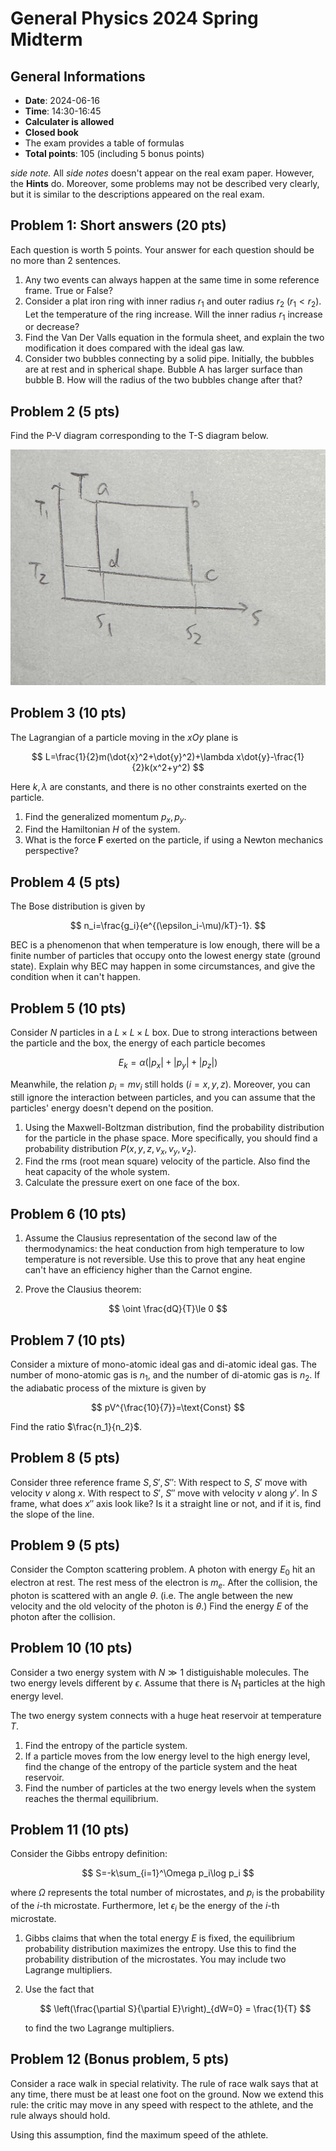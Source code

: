 # General Physics 2024 Spring Midterm
## General Informations
- **Date**: 2024-06-16
- **Time**: 14:30-16:45
- **Calculater is allowed**
- **Closed book**
- The exam provides a table of formulas
- **Total points**: 105 (including 5 bonus points)

*side note.* All *side notes* doesn't appear on the real exam paper. However, the **Hints** do. Moreover, some problems may not be described very clearly, but it is similar to the descriptions appeared on the real exam.


## Problem 1: Short answers (20 pts)

Each question is worth 5 points. Your answer for each question should be no more than 2 sentences.

1. Any two events can always happen at the same time in some reference frame. True or False?
2. Consider a plat iron ring with inner radius $r_1$ and outer radius $r_2$ ($r_1<r_2$). Let the temperature of the ring increase. Will the inner radius $r_1$ increase or decrease?
3. Find the Van Der Valls equation in the formula sheet, and explain the two modification it does compared with the ideal gas law.
4. Consider two bubbles connecting by a solid pipe. Initially, the bubbles are at rest and in spherical shape. Bubble A has larger surface than bubble B. How will the radius of the two bubbles change after that?

## Problem 2 (5 pts)

Find the P-V diagram corresponding to the T-S diagram below.

![](../Images/General_Physics/2024_spring_final/image1.png)

## Problem 3 (10 pts)

The Lagrangian of a particle moving in the $xOy$ plane is

$$
L=\frac{1}{2}m(\dot{x}^2+\dot{y}^2)+\lambda x\dot{y}-\frac{1}{2}k(x^2+y^2)
$$

Here $k,\lambda$ are constants, and there is no other constraints exerted on the particle.

1. Find the generalized momentum $p_x,p_y$.
2. Find the Hamiltonian $H$ of the system.
3. What is the force $\mathbf{F}$ exerted on the particle, if using a Newton mechanics perspective?

## Problem 4 (5 pts)

The Bose distribution is given by

$$
n_i=\frac{g_i}{e^{(\epsilon_i-\mu)/kT}-1}.
$$

BEC is a phenomenon that when temperature is low enough, there will be a finite number of particles that occupy onto the lowest energy state (ground state). Explain why BEC may happen in some circumstances, and give the condition when it can't happen.

## Problem 5 (10 pts)

Consider $N$ particles in a $L\times L\times L$ box. Due to strong interactions between the particle and the box, the energy of each particle becomes

$$
E_k=\alpha(|p_x|+|p_y|+|p_z|)
$$

Meanwhile, the relation $p_i=mv_i$ still holds ($i=x,y,z$). Moreover, you can still ignore the interaction between particles, and you can assume that the particles' energy doesn't depend on the position.

1. Using the Maxwell-Boltzman distribution, find the probability distribution for the particle in the phase space. More specifically, you should find a probability distribution $P(x,y,z,v_x,v_y,v_z)$.
2. Find the rms (root mean square) velocity of the particle. Also find the heat capacity of the whole system.
3. Calculate the pressure exert on one face of the box.

## Problem 6 (10 pts)

1. Assume the Clausius representation of the second law of the thermodynamics: the heat conduction from high temperature to low temperature is not reversible. Use this to prove that any heat engine can't have an efficiency higher than the Carnot engine.

2. Prove the Clausius theorem:

$$
\oint \frac{dQ}{T}\le 0
$$


## Problem 7 (10 pts)

Consider a mixture of mono-atomic ideal gas and di-atomic ideal gas. The number of mono-atomic gas is $n_1$, and the number of di-atomic gas is $n_2$. If the adiabatic process  of the mixture is given by

$$
pV^{\frac{10}{7}}=\text{Const}
$$

Find the ratio $\frac{n_1}{n_2}$.

## Problem 8 (5 pts)

Consider three reference frame $S,S',S''$: With respect to $S$, $S'$ move with velocity $v$ along $x$. With respect to $S'$, $S''$ move with velocity $v$ along $y'$. In $S$ frame, what does $x''$ axis look like? Is it a straight line or not, and if it is, find the slope of the line.

## Problem 9 (5 pts)

Consider the Compton scattering problem. A photon with energy $E_0$ hit an electron at rest. The rest mess of the electron is $m_e$. After the collision, the photon is scattered with an angle $\theta$. (i.e. The angle between the new velocity and the old velocity of the photon is $\theta$.) Find the energy $E$ of the photon after the collision.

## Problem 10 (10 pts)

Consider a two energy system with $N\gg 1$ distiguishable molecules. The two energy levels different by $\epsilon$. Assume that there is $N_1$ particles at the high energy level.

The two energy system connects with a huge heat reservoir at temperature $T$.

1. Find the entropy of the particle system.
2. If a particle moves from the low energy level to the high energy level, find the change of the entropy of the particle system and the heat reservoir.
3. Find the number of particles at the two energy levels when the system reaches the thermal equilibrium.

## Problem 11 (10 pts)

Consider the Gibbs entropy definition:

$$
S=-k\sum_{i=1}^\Omega p_i\log p_i
$$

where $\Omega$ represents the total number of microstates, and $p_i$ is the probability of the $i$-th microstate. Furthermore, let $\epsilon_i$ be the energy of the $i$-th microstate.

1. Gibbs claims that when the total energy $E$ is fixed, the equilibrium probability distribution maximizes the entropy. Use this to find the probability distribution of the microstates. You may include two Lagrange multipliers.
2. Use the fact that 

    $$
    \left(\frac{\partial S}{\partial E}\right)_{dW=0} = \frac{1}{T}
    $$

    to find the two Lagrange multipliers.

## Problem 12 (Bonus problem, 5 pts)

Consider a race walk in special relativity. The rule of race walk says that at any time, there must be at least one foot on the ground. Now we extend this rule: the critic may move in any speed with respect to the athlete, and the rule always should hold. 

Using this assumption, find the maximum speed of the athlete.
